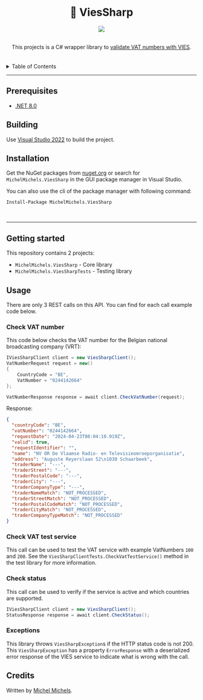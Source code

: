 <h1 align="center">
    🛂 ViesSharp
</h1>
<p align="center">
  <a href="https://www.nuget.org/packages/MichelMichels.ViesSharp"><img src="https://img.shields.io/nuget/v/MichelMichels.ViesSharp"/></a>
</p>

<br />

<div align="center">
    This projects is a C# wrapper library to <a href="https://ec.europa.eu/taxation_customs/vies/#/vat-validation">validate VAT numbers with VIES</a>.
</div>

<br />
<br />

<details>
<summary>Table of Contents</summary>

- [Prerequisites](#prerequisites)
- [Building](#building)
- [Installation](#installation)
- [Getting started](#getting-started)
- [Usage](#usage)
  - [Check VAT number](#check-vat-number)
  - [Check VAT test service](#check-vat-test-service)
  - [Check status](#check-status)
  - [Exceptions](#exceptions)
- [Credits](#credits)

</details>

---

## Prerequisites
- [.NET 8.0](https://dotnet.microsoft.com/en-us/download/dotnet/8.0)

## Building

Use [Visual Studio 2022](https://visualstudio.microsoft.com/vs/) to build the project. 

## Installation

Get the NuGet packages from [nuget.org](https://www.nuget.org/) or search for `MichelMichels.ViesSharp` in the GUI package manager in Visual Studio.

You can also use the cli of the package manager with following command:

```cli
Install-Package MichelMichels.ViesSharp
```
<br />
<hr>

## Getting started

This repository contains 2 projects:
- `MichelMichels.ViesSharp` - Core library
- `MichelMichels.ViesSharpTests` - Testing library

## Usage

There are only 3 REST calls on this API. You can find for each call example code below.

### Check VAT number 

This code below checks the VAT number for the Belgian national broadcasting company (VRT):

```csharp
IViesSharpClient client = new ViesSharpClient();
VatNumberRequest request = new()
{
    CountryCode = "BE",
    VatNumber = "0244142664"
};

VatNumberResponse response = await client.CheckVatNumber(request);
```

Response:
```json
{
  "countryCode": "BE",
  "vatNumber": "0244142664",
  "requestDate": "2024-04-23T08:04:10.919Z",
  "valid": true,
  "requestIdentifier": "",
  "name": "NV OR De Vlaamse Radio- en Televisieomroeporganisatie",
  "address": "Auguste Reyerslaan 52\n1030 Schaarbeek",
  "traderName": "---",
  "traderStreet": "---",
  "traderPostalCode": "---",
  "traderCity": "---",
  "traderCompanyType": "---",
  "traderNameMatch": "NOT_PROCESSED",
  "traderStreetMatch": "NOT_PROCESSED",
  "traderPostalCodeMatch": "NOT_PROCESSED",
  "traderCityMatch": "NOT_PROCESSED",
  "traderCompanyTypeMatch": "NOT_PROCESSED"
}
```

### Check VAT test service

This call can be used to test the VAT service with example VatNumbers `100` and `200`.
See the `ViesSharpClientTests.CheckVatTestService()` method in the test library for more information.

### Check status

This call can be used to verify if the service is active and which countries are supported.

```csharp
IViesSharpClient client = new ViesSharpClient();
StatusResponse response = await client.CheckStatus();
```

### Exceptions

This library throws `ViesSharpException`s if the HTTP status code is not 200. This `ViesSharpException` has a property `ErrorResponse` with a deserialized error response of the VIES service to indicate what is wrong with the call.

## Credits

Written by [Michel Michels](https://github.com/MichelMichels).
